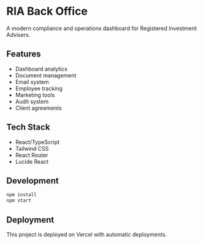 # RIA Back Office

A modern compliance and operations dashboard for Registered Investment Advisers.

## Features

- Dashboard analytics
- Document management
- Email system
- Employee tracking
- Marketing tools
- Audit system
- Client agreements

## Tech Stack

- React/TypeScript
- Tailwind CSS
- React Router
- Lucide React

## Development

```bash
npm install
npm start
```

## Deployment

This project is deployed on Vercel with automatic deployments.
